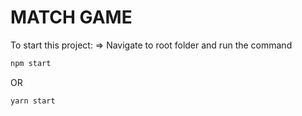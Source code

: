 # MATCH GAME

To start this project:
=> Navigate to root folder and run the command
```js
npm start
```
OR
```js
yarn start
```
